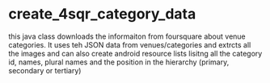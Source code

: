 create_4sqr_category_data
=========================
this java class downloads the informaiton from foursquare about
venue categories. It uses teh JSON data from venues/categories
and extrcts all the images and can also create android resource lists
lisitng all the category id, names, plural names and the position in
the hierarchy (primary, secondary or tertiary)